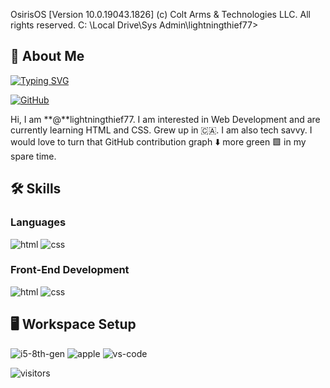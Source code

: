 OsirisOS [Version 10.0.19043.1826]
(c) Colt Arms & Technologies LLC. All rights reserved.
C: \Local Drive\Sys Admin\lightningthief77>

## 🚀 About Me
[![Typing SVG](https://readme-typing-svg.demolab.com?font=Fira+Code&pause=1000&width=435&lines=Learn%2C+Build%2C+Repeat)](https://git.io/typing-svg)

[![GitHub](https://img.shields.io/badge/GitHub-%40lightningthief77-239a3b.svg)](https://github.com/lightningthief77)

Hi, I am **@**lightningthief77. I am interested in Web Development and are currently learning HTML and CSS. Grew up in 🇨🇦. I am also tech savvy. I would love to turn that GitHub contribution graph ⬇️ more green 🟩 in my spare time.


## 🛠️ Skills

### Languages

![html](https://img.shields.io/badge/HTML5-E34F26?style=for-the-badge&logo=html5&logoColor=white)
![css](https://img.shields.io/badge/CSS3-1572B6?style=for-the-badge&logo=css3&logoColor=white)

### Front-End Development

![html](https://img.shields.io/badge/HTML5-E34F26?style=for-the-badge&logo=html5&logoColor=white)
![css](https://img.shields.io/badge/CSS3-1572B6?style=for-the-badge&logo=css3&logoColor=white)

## 🖥️ Workspace Setup

![i5-8th-gen](https://img.shields.io/badge/Apple-M1_Chip-0071C5?style=for-the-badge&logo=apple&logoColor=white)
![apple](https://img.shields.io/badge/MacOS_Ventura-0078D6?style=for-the-badge&logo=apple&logoColor=white)
![vs-code](https://img.shields.io/badge/VS_Code-007ACC?style=for-the-badge&logo=Visual-Studio-Code&logoColor=white)


<!---
<h2>
<a target="_blank" rel="noopener noreferrer nofollow" href="https://camo.githubusercontent.com/be37cdc8f930300096c506ad4574eaae977c48fbb2705cfcb92f4eeab8282c7a/68747470733a2f2f6d656469612e67697068792e636f6d2f6d656469612f56674344417a634b767352364f4d307557672f67697068792e676966" data-target="animated-image.originalLink"><img width="50px" height="50px" src="https://camo.githubusercontent.com/be37cdc8f930300096c506ad4574eaae977c48fbb2705cfcb92f4eeab8282c7a/68747470733a2f2f6d656469612e67697068792e636f6d2f6d656469612f56674344417a634b767352364f4d307557672f67697068792e676966" data-canonical-src="https://media.giphy.com/media/VgCDAzcKvsR6OM0uWg/giphy.gif" style="max-width: 100%; display: inline-block;" data-target="animated-image.originalImage"></a> About me
</h2>
--->

<img src="https://visitor-badge.laobi.icu/badge?page_id=camereon2009.camereon2009" alt="visitors">

<!---
camereon2009/camereon2009 is a ✨ special ✨ repository because its `README.md` (this file) appears on your GitHub profile.
You can click the Preview link to take a look at your changes.
--->

